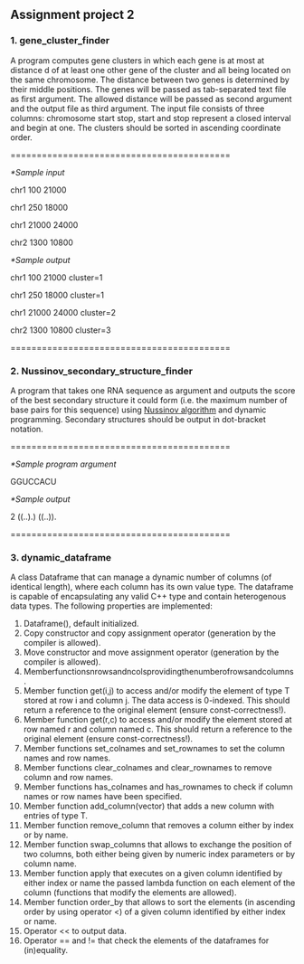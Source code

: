 ## Assignment project 2
### 1. gene_cluster_finder
A program computes gene clusters in which each gene is at most at distance d of at least one other gene of the cluster and all being located on the same chromosome. The distance between two genes is determined by their middle positions.
The genes will be passed as tab-separated text file as first argument. The allowed distance will be passed as second argument and the output file as third argument. The input file consists of three columns: chromosome start stop, start and stop represent a closed interval and begin at one. The clusters should be sorted in ascending coordinate order.

==========================================

_*Sample input_

chr1 100 21000

chr1 250 18000

chr1 21000 24000

chr2 1300 10800

_*Sample output_

chr1 100 21000 cluster=1

chr1 250 18000 cluster=1

chr1 21000 24000 cluster=2

chr2 1300 10800 cluster=3

==========================================

### 2. Nussinov_secondary_structure_finder
A program that takes one RNA sequence as argument and outputs the score of the best secondary structure it could form (i.e. the maximum number of base pairs for this sequence) using [Nussinov algorithm](https://math.mit.edu/classes/18.417/Slides/rna-prediction-nussinov.pdf) and dynamic programming. Secondary structures should be output in dot-bracket notation.

==========================================

_*Sample program argument_

GGUCCACU

_*Sample output_

2 ((..).) ((..)).

==========================================

### 3. dynamic_dataframe
A class Dataframe that can manage a dynamic number of columns (of identical length), where each column has its own value type. The dataframe is capable of encapsulating any valid C++ type and contain heterogenous data types. The following properties are implemented:

1. Dataframe(), default initialized.
2. Copy constructor and copy assignment operator (generation by the compiler
is allowed).
3. Move constructor and move assignment operator (generation by the compiler is allowed).
4. Memberfunctionsnrowsandncolsprovidingthenumberofrowsandcolumns.
5. Member function get<T>(i,j) to access and/or modify the element of type T stored at row i and column j. The data access is 0-indexed. This should return a reference to the original element (ensure const-correctness!).
6. Member function get<T>(r,c) to access and/or modify the element stored at row named r and column named c. This should return a reference to the original element (ensure const-correctness!).
7. Member functions set_colnames and set_rownames to set the column names and row names.
8. Member functions clear_colnames and clear_rownames to remove column and row names.
9. Member functions has_colnames and has_rownames to check if column names or row names have been specified.
10. Member function add_column<T>(vector<T>) that adds a new column with entries of type T.
11. Member function remove_column that removes a column either by index or by name.
12. Member function swap_columns that allows to exchange the position of two columns, both either being given by numeric index parameters or by column name.
13. Member function apply that executes on a given column identified by either index or name the passed lambda function on each element of the column (functions that modify the elements are allowed).
14. Member function order_by that allows to sort the elements (in ascending order by using operator <) of a given column identified by either index or name. 
15. Operator << to output data. 
16. Operator == and != that check the elements of the dataframes for (in)equality. 
